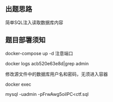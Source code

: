 ## 出题思路

简单SQL注入读取数据库内容



## 题目部署须知

docker-compose up -d	注意端口

docker logs acb520e63e8d|grep admin

修改源文件中的数据库用户名和密码，无须进入容器

docker exec

mysql -uadmin -pFrwAwg5oilPC<ctf.sql
